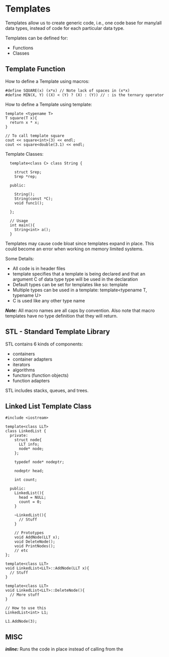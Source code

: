 # Templates #
Templates allow us to create generic code, i.e., one code base for many/all data types, instead of code for each particular data type.

Templates can be defined for:
* Functions
* Classes

## Template Function ##
How to define a Template using macros:

    #define SQUARE(x) (x*x) // Note lack of spaces in (x*x)
    #define MIN(X, Y) ((X) < (Y) ? (X) : (Y)) // : is the ternary operator

How to define a Template using template:

    template <typename T>
    T square(T x){
      return x * x;
    }

    // To call template square
    cout << square<int>(3) << endl;
    cout << square<double(3.1) << endl;
    


Template Classes:

      template<class C> class String {

        struct Srep;
        Srep *rep;

      public:

        String();
        String(const *C);
        void func1();

      };

      // Usage
      int main(){
        String<int> a();
      }

Templates may cause code bloat since templates expand in place. This could become an error when working on memory limited systems.

Some Details:
* All code is in header files
* template<class C> specifies that a template is being declared and that an argument C of data type type will be used in the declaration
* Default types can be set for templates like so: template<typename T = int>
* Multiple types can be used in a template: template<typename T, typename U>
* C is used like any other type name

_**Note:**_ All macro names are all caps by convention. Also note that macro templates have no type definition that they will return.

## STL - Standard Template Library ##
STL contains 6 kinds of components:
* containers
* container adapters
* iterators
* algorithms
* functors (function objects)
* function adapters

STL includes stacks, queues, and trees.

## Linked List Template Class ##

    #include <iostream>

    template<class LLT>
    class LinkedList {
      private:
        struct node{
          LLT info;
          node* node;
        };

        typedef node* nodeptr;

        nodeptr head;

        int count;

      public:
        LinkedList(){
          head = NULL;
          count = 0;
        }

        ~LinkedList(){
          // Stuff
        }

        // Prototypes
        void AddNode(LLT x);
        void DeleteNode();
        void PrintNodes();
        // etc
    };

    template<class LLT>
    void LinkedList<LLT>::AddNode(LLT x){
      // Stuff
    }

    template<class LLT>
    void LinkedList<LLT>::DeleteNode(){
      // More stuff
    }

    // How to use this
    LinkedList<int> L1;

    L1.AddNode(3);

## MISC ##
_**inline:**_ Runs the code in place instead of calling from the

